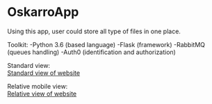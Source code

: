 # OskarroApp
Using this app, user could store all type of files in one place.  

Toolkit:
-Python 3.6 (based language)
-Flask (framework)
-RabbitMQ (queues handling)
-Auth0 (identification and authorization)  

Standard view:  
[Standard view of website](https://github.com/Oskarovsky/OskarroApp/blob/master/view_pc.png)  


Relative mobile view:  
[Relative view of website](https://github.com/Oskarovsky/OskarroApp/blob/master/view_mobile.png)
